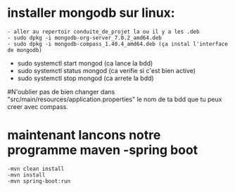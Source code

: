 # installer mongodb sur linux:
    - aller au repertoir conduite_de_projet la ou il y a les .deb
    - sudo dpkg -i mongodb-org-server_7.0.2_amd64.deb
    - sudo dpkg -i mongodb-compass_1.40.4_amd64.deb (ça instal l'interface de mongodb)

- sudo systemctl start mongod (ca lance la bdd)
- sudo systemctl status mongod (ca verifie si c'est bien active)
- sudo systemctl stop mongod (ca arrete la bdd)

#N'oublier pas de bien changer dans "src/main/resources/application.properties" le nom de ta bdd que tu peux creer avec compass.

# maintenant lancons notre programme maven -spring boot
    -mvn clean install
    -mvn install
    -mvn spring-boot:run




